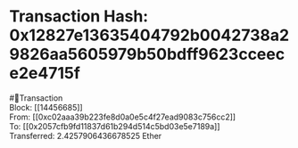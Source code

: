 
Transaction Hash: 0x12827e13635404792b0042738a29826aa5605979b50bdff9623cceece2e4715f
====================================================================================
  
#💸Transaction  
Block: [[14456685]]  
From: [[0xc02aaa39b223fe8d0a0e5c4f27ead9083c756cc2]]  
To: [[0x2057cfb9fd11837d61b294d514c5bd03e5e7189a]]  
Transferred: 2.4257906436678525 Ether